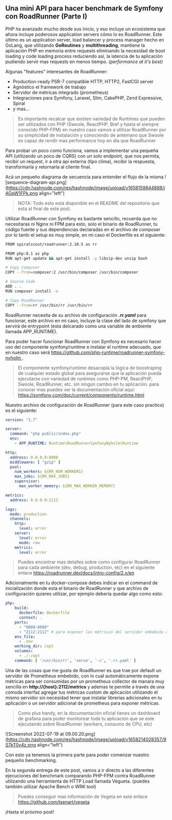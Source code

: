 ## Una mini API para hacer benchmark de Symfony con RoadRunner (Parte I)

PHP ha avanzado mucho desde sus inicio, y eso incluye un ecosistema que ahora incluye poderosos application servers cómo lo es RoadRunner. Este último es un application server, load balancer y process manager hecho en GoLang, que utilizando **GoRoutines** y **multithreading**, mantiene la aplicación PHP en memoria entre requests eliminando la necesidad de boot loading y code loading process reduciendo así, la latencia de tu aplicación pudiendo servir mas requests en menos tiempo. *(performance at it's best)*

Algunas "features" interesantes de RoadRunner:

   - Production-ready PSR-7 compatible HTTP, HTTP2, FastCGI server
   - Agnóstico el framework de trabajo
   - Servidor de métricas integrado (prometheus)
   - Integraciones para Symfony, Laravel, Slim, CakePHP, Zend Expressive, Spiral
   - y mas...

> Es importante recalcar que existen variedad de Runtimes que pueden ser utilizados con PHP (Swoole, ReactPHP, Bref y hasta el siempre conocido PHP-FPM) en nuestro caso vamos a utilizar RoadRunner por su simplicidad de instalación y conociendo de antemano que Swoole es capaz de rendir mas performance hoy en día que RoadRunner

Para probar un poco como funciona, vamos a implementar una pequeña API (utilizando un poco de CQRS) con un solo endpoint, que nos permita, recibir un request, ir a otra api externa (tipo clima), recibir la respuesta, transformarla y retornarla al cliente final.


Acá un pequeño diagrama de secuencia para entender el flujo de la misma
![sequence-diagram-api.png](https://cdn.hashnode.com/res/hashnode/image/upload/v1658159844888/jAGpW1FPk.png align="left")

> NOTA: Todo esto está disponible en el README del repositorio que esta al final de este post.

Utilizar RoadRunner con Symfony es bastante sencillo, recuerda que no necesitaras ni Nginx ni FPM para esto, solo el binario de RoadRunner, tu código fuente y sus dependencias declaradas en el archivo de composer por lo tanto el setup es muy simple, en mi caso el Dockerfile es el siguiente:


```bash
FROM spiralscout/roadrunner:2.10.5 as rr

FROM php:8.1 as php
RUN apt-get update && apt-get install -y libzip-dev unzip bash

# Copy Composer
COPY --from=composer:2 /usr/bin/composer /usr/bin/composer

# Source Code
ADD . .
RUN composer install -o

# Copy RoadRunner
COPY --from=rr /usr/bin/rr /usr/bin/rr
``` 

RoadRunner necesita de su archivo de configuración ***.rr.yaml*** para funcionar, este archivo en mi caso, incluye la clase del lado de symfony que servirá de entrypoint (esta delcarado como una variable de ambiente llamada APP_RUNTIME).

Para poder hacer funcionar RoadRunner con Symfony es necesario hacer uso del componente symfony/runtime e instalar el runtime adecuado, que en nuestro caso será [https://github.com/php-runtime/roadrunner-symfony-nyholm ](php-runtime/roadrunner-symfony-nyholm). 

> El componente symfony/runtime desacopla la lógica de boostraping de cualquier estado global para asegurarse que la aplicación pueda ejecutarse con variedad de runtimes como PHP-PM, ReactPHP, Swoole, RoadRunner, etc. sin ningún cambio en tu aplicación. para conocer mas puedes ver la documentación oficial aqui: https://symfony.com/doc/current/components/runtime.html

Nuestro archivo de configuración de RoadRunner (para este caso practico) es el siguiente:

```yaml
version: "2.7"

server:
  command: "php public/index.php"
  env:
    - APP_RUNTIME: Runtime\RoadRunnerSymfonyNyholm\Runtime

http:
  address: 0.0.0.0:8080
  middleware: [ "gzip" ]
  pool:
    num_workers: ${RR_NUM_WORKERS}
    max_jobs: ${RR_MAX_JOBS}
    supervisor:
      max_worker_memory: ${RR_MAX_WORKER_MEMORY}

metrics:
  address: 0.0.0.0:2112

logs:
  mode: production
  channels:
    http:
      level: error 
    server:
      level: error
      mode: raw
    metrics:
      level: error

``` 
> Puedes encontrar mas detalles sobre como configurar RoadRunner para cada ambiente (dev, debug, production, etc) en el siguiente enlace https://roadrunner.dev/docs/intro-config/2.x/en

Adicionalmente en tu docker-compose debes indicar en el command de inicialización donde esta el binario de RoadRunner y que archivo de configuración quieres utilizar, por ejemplo debería quedar algo como esto:

```yaml
php:
    build:
      dockerfile: Dockerfile
      context: .
    ports:
      - "8080:8080"
      - "2112:2112" # para exponer las métricas del servidor embebido de prometheus que traer RR
    env_file:
      - .env
    working_dir: /opt
    volumes:
      - ./:/opt
    command: [ '/usr/bin/rr', 'serve', '-c', '.rr.yaml' ]
``` 

Una de las cosas que me gusta de RoadRunner es que trae por default un servidor de Prometheus embebido, con lo cual automáticamente expone métricas para ser consumidas por un prometheus collector de manara muy sencilla en **http://{host}:2112/metrics** y ademas te permite a través de una cómoda interfaz agregar tus métricas custom de aplicación utilizando el mismo servidor sin necesidad tener que instalar librerías adicionales en tu aplicación o un servidor adicional de prometheus para exponer métricas.

> Como plus handy, en la documentación oficial tienes un dashboard de grafana para poder monitorear toda tu aplicación que se este ejecutando sobre RoadRunner (workers, consumo de CPU, etc)


![Screenshot 2022-07-19 at 09.00.20.png](https://cdn.hashnode.com/res/hashnode/image/upload/v1658214028357/9S7kT0v4z.png align="left")


Con esto ya tenemos la primera parte para poder comenzar nuestro pequeño benchmarking.

En la segunda entrega de este post, vamos a ir directo a las diferentes ejecuciones del benchmark comparando PHP-FPM contra RoadRunner utilizando una herramienta de HTTP Load llamada Vegueta. (puedes también utilizar Apache Bench o WRK tool) 

> Puedes conseguir mas información de Vegeta en este enlace https://github.com/tsenart/vegeta


¡Hasta el próximo post!
